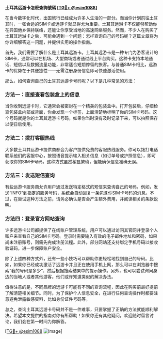 **土耳其远游卡怎麽查詢號碼 [[TG💪+ @esim1088](https://t.me/s/esim1088)]**

在当今数字化时代，出国旅行已经成为许多人生活的一部分。而当你计划前往土耳其时，一张合适的SIM卡或远游卡就显得尤为重要。土耳其远游卡不仅能够帮助你在异国他乡保持联络，还能让你享受当地的高速网络服务。然而，不少人在购买了土耳其远游卡之后，可能会遇到一个问题：怎样查询自己的号码呢？这篇文章将为你详细解答这一问题，并提供实用的操作指南。

首先，我们需要了解什么是土耳其远游卡。土耳其远游卡是一种专门为游客设计的SIM卡，通常可以在机场、大型商场或者通过线上平台购买。这种卡支持本地通话、短信以及数据流量功能，非常适合短期停留的旅客。与普通SIM卡相比，远游卡的优势在于其便捷性——无需注册身份信息即可快速激活使用。

那么，如何查询自己的土耳其远游卡号码呢？以下是几种常见的方法：

### 方法一：直接查看包装盒上的信息

当你收到远游卡时，它通常会被密封在一个精美的包装盒中。打开包装后，仔细检查包装盒内部或背面，你会发现一个标签，上面清楚地标明了你的SIM卡号码。这个号码就是你的土耳其远游卡号码。如果你当时没有及时记录下来，可以拍照保存以便日后使用。

### 方法二：拨打客服热线

大多数土耳其远游卡提供商都会为客户提供免费的客服热线服务。你可以拨打电话联系他们的客服中心，按照语音提示输入相关信息（如订单号或护照信息），即可获取你的SIM卡号码。这种方式虽然稍显繁琐，但能确保信息准确无误。

### 方法三：发送短信查询

有些远游卡服务商允许用户通过发送特定格式的短信来查询自己的号码。例如，发送“INFO”到指定的服务号码，系统会自动回复一条包含你SIM卡号码的消息。不过，在尝试这种方法之前，请务必确认是否会产生额外费用，并阅读相关的条款说明。

### 方法四：登录官方网站查询

许多远游卡公司都提供了在线账户管理系统，用户可以通过访问其官网并登录个人账户来查看自己的SIM卡号码。登录时需要输入有效的电子邮件地址和密码，如果尚未注册账号，则需先完成注册流程。此外，部分网站还支持绑定手机号码以接收验证码，进一步保障账户安全。

除了上述四种方式外，还有一些小技巧可以帮助你更轻松地找到自己的号码。比如，如果你已经成功激活了远游卡并且正在使用手机上网，那么可以在浏览器中搜索“我的号码是多少”，然后根据搜索结果中的提示操作。另外，也可以尝试询问身边的当地人或者其他游客，他们或许知道类似的解决办法。

值得注意的是，不同品牌的远游卡可能有不同的查询流程，因此在购买前最好提前了解清楚相关细节。同时，为了保护个人信息安全，在进行任何查询操作时都要注意避免泄露敏感资料，比如身份证件号码等。

总之，查询土耳其远游卡号码并不是一件难事，只要掌握了正确的方法就能顺利解决。希望本文提供的指南对你有所帮助！如果你还有其他疑问，欢迎随时留言讨论，我们会在第一时间为你解答。

[[TG💪+ @esim1088](https://t.me/s/esim1088) ![Image](https://i.postimg.cc/4NQfJmqS/Snipaste-2025-05-13-00-14-12.png)]